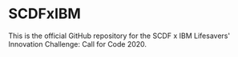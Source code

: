 # SCDFxIBM
This is the official GitHub repository for the SCDF x IBM Lifesavers' Innovation Challenge: Call for Code 2020.
